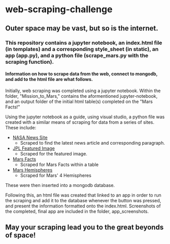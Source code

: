 # web-scraping-challenge

## Outer space may be vast, but so is the internet.

### This repository contains a jupyter notebook, an index.html file (in templates) and a corresponding style_sheet (in static), an app (app.py), and a python file (scrape_mars.py with the scraping function). 

#### Information on how to scrape data from the web, connect to mongodb, and add to the html file are what follows. 

Initially, web scraping was completed using a jupyter notebook. Within the folder, "Mission_to_Mars," contains the aformentioned jupyter-notebook, and an output folder of the initial html table(s) completed on the "Mars Facts!"

Using the jupyter notebook as a guide, using visual studio, a python file was created with a similar means of scraping for data from a series of sites. These include: 
* [NASA News Site](https://mars.nasa.gov/news/?page=0&per_page=40&order=publish_date+desc%2Ccreated_at+desc&search=&category=19%2C165%2C184%2C204&blank_scope=Latest)
  * Scraped to find the latest news article and corresponding paragraph.
* [JPL Featured Image](https://data-class-jpl-space.s3.amazonaws.com/JPL_Space/index.html)
  * Scraped for the featured image.
* [Mars Facts](https://space-facts.com/mars/)
  * Scraped for Mars Facts within a table
* [Mars Hemispheres](https://astrogeology.usgs.gov/search/results?q=hemisphere+enhanced&k1=target&v1=Mars)
  * Scraped for Mars' 4 Hemispheres
 
These were then inserted into a mongodb database. 

Following this, an html file was created that linked to an app in order to run the scraping and add it to the database whenever the button was pressed, and present the information formatted onto the index.html. Screenshots of the completed, final app are included in the folder, app_screenshots. 

## May your scraping lead you to the great beyonds of space!
